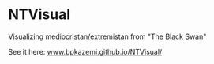 NTVisual
========

Visualizing mediocristan/extremistan from "The Black Swan"

See it here:
www.bpkazemi.github.io/NTVisual/
